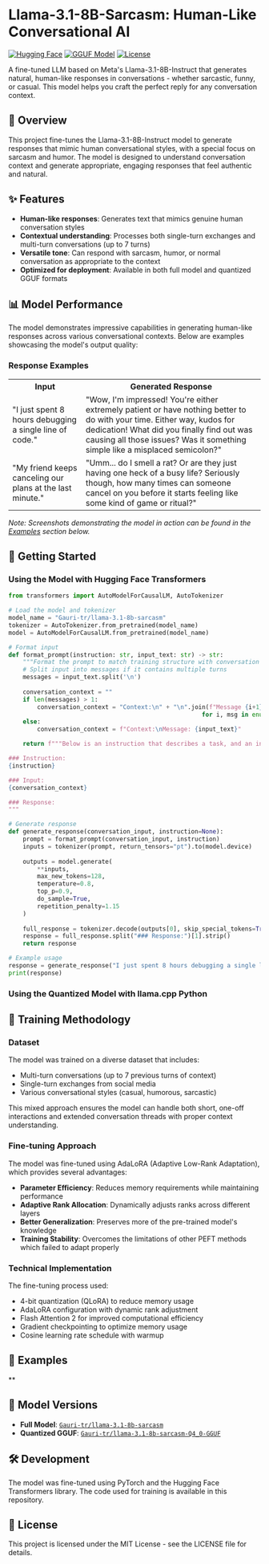 # Llama-3.1-8B-Sarcasm: Human-Like Conversational AI

[![Hugging Face](https://img.shields.io/badge/🤗%20Hugging%20Face-Gauri--tr%2Fllama--3.1--8b--sarcasm-blue)](https://huggingface.co/Gauri-tr/llama-3.1-8b-sarcasm)
[![GGUF Model](https://img.shields.io/badge/🤗%20GGUF-Gauri--tr%2Fllama--3.1--8b--sarcasm--Q4__0--GGUF-green)](https://huggingface.co/Gauri-tr/llama-3.1-8b-sarcasm-Q4_0-GGUF)
[![License](https://img.shields.io/badge/License-MIT-yellow.svg)](https://opensource.org/licenses/MIT)

A fine-tuned LLM based on Meta's Llama-3.1-8B-Instruct that generates natural, human-like responses in conversations - whether sarcastic, funny, or casual. This model helps you craft the perfect reply for any conversation context.

## 🌟 Overview

This project fine-tunes the Llama-3.1-8B-Instruct model to generate responses that mimic human conversational styles, with a special focus on sarcasm and humor. The model is designed to understand conversation context and generate appropriate, engaging responses that feel authentic and natural.

## ✨ Features

- **Human-like responses**: Generates text that mimics genuine human conversation styles
- **Contextual understanding**: Processes both single-turn exchanges and multi-turn conversations (up to 7 turns)
- **Versatile tone**: Can respond with sarcasm, humor, or normal conversation as appropriate to the context
- **Optimized for deployment**: Available in both full model and quantized GGUF formats

## 📊 Model Performance

The model demonstrates impressive capabilities in generating human-like responses across various conversational contexts. Below are examples showcasing the model's output quality:

### Response Examples

<table>
  <tr>
    <th>Input</th>
    <th>Generated Response</th>
  </tr>
  <tr>
    <td>"I just spent 8 hours debugging a single line of code."</td>
    <td>"Wow, I'm impressed! You're either extremely patient or have nothing better to do with your time. Either way, kudos for dedication! What did you finally find out was causing all those issues? Was it something simple like a misplaced semicolon?"</td>
  </tr>
  <tr>
    <td>"My friend keeps canceling our plans at the last minute."</td>
    <td>"Umm... do I smell a rat? Or are they just having one heck of a busy life? Seriously though, how many times can someone cancel on you before it starts feeling like some kind of game or ritual?"</td>
  </tr>
</table>

*Note: Screenshots demonstrating the model in action can be found in the [Examples](#examples) section below.*

## 🚀 Getting Started

### Using the Model with Hugging Face Transformers

```python
from transformers import AutoModelForCausalLM, AutoTokenizer

# Load the model and tokenizer
model_name = "Gauri-tr/llama-3.1-8b-sarcasm"
tokenizer = AutoTokenizer.from_pretrained(model_name)
model = AutoModelForCausalLM.from_pretrained(model_name)

# Format input
def format_prompt(instruction: str, input_text: str) -> str:
    """Format the prompt to match training structure with conversation context"""
    # Split input into messages if it contains multiple turns
    messages = input_text.split('\n')
    
    conversation_context = ""
    if len(messages) > 1:
        conversation_context = "Context:\n" + "\n".join(f"Message {i+1}: {msg.strip()}" 
                                                      for i, msg in enumerate(messages))
    else:
        conversation_context = f"Context:\nMessage: {input_text}"

    return f"""Below is an instruction that describes a task, and an input that provides further context. Write a response that appropriately completes the request.

### Instruction:
{instruction}

### Input:
{conversation_context}

### Response:
"""

# Generate response
def generate_response(conversation_input, instruction=None):
    prompt = format_prompt(conversation_input, instruction)
    inputs = tokenizer(prompt, return_tensors="pt").to(model.device)
    
    outputs = model.generate(
        **inputs,
        max_new_tokens=128,
        temperature=0.8,
        top_p=0.9,
        do_sample=True,
        repetition_penalty=1.15
    )
    
    full_response = tokenizer.decode(outputs[0], skip_special_tokens=True)
    response = full_response.split("### Response:")[1].strip()
    return response

# Example usage
response = generate_response("I just spent 8 hours debugging a single line of code.")
print(response)
```

### Using the Quantized Model with llama.cpp Python


## 📝 Training Methodology

### Dataset

The model was trained on a diverse dataset that includes:
- Multi-turn conversations (up to 7 previous turns of context)
- Single-turn exchanges from social media
- Various conversational styles (casual, humorous, sarcastic)

This mixed approach ensures the model can handle both short, one-off interactions and extended conversation threads with proper context understanding.

### Fine-tuning Approach

The model was fine-tuned using AdaLoRA (Adaptive Low-Rank Adaptation), which provides several advantages:

- **Parameter Efficiency**: Reduces memory requirements while maintaining performance
- **Adaptive Rank Allocation**: Dynamically adjusts ranks across different layers
- **Better Generalization**: Preserves more of the pre-trained model's knowledge
- **Training Stability**: Overcomes the limitations of other PEFT methods which failed to adapt properly

### Technical Implementation

The fine-tuning process used:
- 4-bit quantization (QLoRA) to reduce memory usage
- AdaLoRA configuration with dynamic rank adjustment
- Flash Attention 2 for improved computational efficiency
- Gradient checkpointing to optimize memory usage
- Cosine learning rate schedule with warmup

## 📸 Examples

**

## 🔧 Model Versions

- **Full Model**: [`Gauri-tr/llama-3.1-8b-sarcasm`](https://huggingface.co/Gauri-tr/llama-3.1-8b-sarcasm)
- **Quantized GGUF**: [`Gauri-tr/llama-3.1-8b-sarcasm-Q4_0-GGUF`](https://huggingface.co/Gauri-tr/llama-3.1-8b-sarcasm-Q4_0-GGUF)

## 🛠️ Development

The model was fine-tuned using PyTorch and the Hugging Face Transformers library. The code used for training is available in this repository.

## 📄 License

This project is licensed under the MIT License - see the LICENSE file for details.


